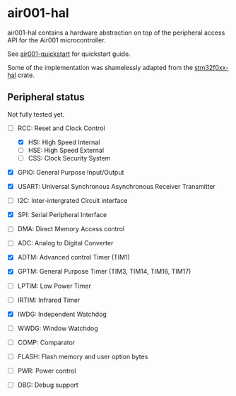 # air001-hal

air001-hal contains a hardware abstraction on top of the peripheral access API for the Air001 microcontroller.

See [air001-quickstart](https://github.com/air001-rs/air001-quickstart) for quickstart guide. 

Some of the implementation was shamelessly adapted from the [stm32f0xx-hal](https://github.com/stm32-rs/stm32f0xx-hal) crate.

##  Peripheral status

Not fully tested yet. 

- [ ] RCC: Reset and Clock Control
  - [x] HSI: High Speed Internal
  - [ ] HSE: High Speed External
  - [ ] CSS: Clock Security System
- [x] GPIO: General Purpose Input/Output
- [x] USART: Universal Synchronous Asynchronous Receiver Transmitter
- [ ] I2C: Inter-intergrated Circuit interface
- [x] SPI: Serial Peripheral Interface
- [ ] DMA: Direct Memory Access control
- [ ] ADC: Analog to Digital Converter
- [x] ADTM: Advanced control Timer (TIM1)
- [x] GPTM: General Purpose Timer (TIM3, TIM14, TIM16, TIM17)
- [ ] LPTIM: Low Power Timer
- [ ] IRTIM: Infrared Timer
- [x] IWDG: Independent Watchdog
- [ ] WWDG: Window Watchdog
- [ ] COMP: Comparator
- [ ] FLASH: Flash memory and user option bytes
- [ ] PWR: Power control
- [ ] DBG: Debug support

